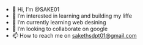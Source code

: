 - 👋 Hi, I’m @SAKE01
- 👀 I’m interested in learning and building my liffe
- 🌱 I’m currently learning web desining
- 💞️ I’m looking to collaborate on google
- 📫 How to reach me on sakethsdpt01@gmail.com

<!---
SAKE01/SAKE01 is a ✨ special ✨ repository because its `README.md` (this file) appears on your GitHub profile.
You can click the Preview link to take a look at your changes.
--->
